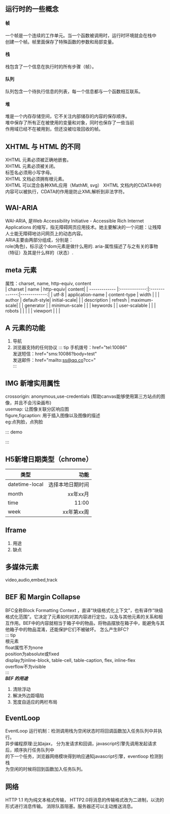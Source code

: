 ## 运行时的一些概念  

#### 帧  

一个帧是一个连续的工作单元。当一个函数被调用时，运行时环境就会在栈中  
创建一个帧。帧里面保存了特殊函数的参数和局部变量。  

#### 栈  

栈包含了一个信息在执行时的所有步骤（帧）。   

#### 队列

队列包含一个待执行信息的列表，每一个信息都与一个函数相互联系。  

#### 堆  

堆是一个内存存储空间，它不关注内部储存的内容的保存顺序。   
堆中保存了所有正在被使用的变量和对象，同时也保存了一些当前  
作用域已经不在被用到，但还没被垃圾回收的帧。  

## XHTML 与 HTML 的不同 

XHTML 元素必须被正确地嵌套。    
XHTML 元素必须被关闭。  
标签名必须用小写字母。  
XHTML 文档必须拥有根元素。  
XHTML 可以混合各种XML应用（MathMl, svg）
XHTML 文档内的CDATA中的内容可以被执行，CDATA的作用是防止XML解析到非法字符。 

## WAI-ARIA 

WAI-ARIA, 是Web Accessibility Initiative - Accessible Rich Internet Applications 的缩写，指无障碍网页应用技术。她主要解决的一个问题：让残障人士能无障碍地访问网页上的动态内容。     
ARIA主要由两部分组成，分别是：      
role(角色)，标示这个dom元素是做什么用的.
aria-属性描述了与之有关的事物（特征）及其是什么样的（状态）.

## meta 元素   

属性：charset, name, http-equiv, content       
| charset        | name         | http-equiv| content|
| ------------- |:-------------:|:-------------:|-------------:|
| utf-8       | application-name | content-type  | width    |
|               | author        |   default-style| initial-scale|
|               | description    | refresh     | maximum-scale|
|               | generator     |             | minimun-scale  |
|               | keywords     |              | user-scalable  |
|               | robots        |               |           |
|               | viewport     |                |            |


## A 元素的功能 
1. 导航
2. 浏览器支持的任何协议 
::: tip
手机拨号：href="tel:10086"      
发送短信：href="sms:10086?body=test"    
发送邮件：href="mailto:ss@qq.co?cc="    
:::
## IMG 新增实用属性     
crossorigin:  anonymous,use-credentials (帮助canvas能够使用第三方站点的图像，并且不会污染画布)      
usemap: 让图像关联分区响应图  
figure,figcaption: 用于插入图像以及图像的描述       
<ClientOnly>
<cp-image></cp-image>
</ClientOnly> 
eg:点狗脸，点狗脸   
<ClientOnly>
<nb-img></nb-img>
</ClientOnly>  

::: demo
<template>
    <div class="hide">
    <figure>
        <img class="img-transform" src="https://ss1.bdstatic.com/70cFuXSh_Q1YnxGkpoWK1HF6hhy/it/u=1266768696,2505081725&fm=26&gp=0.jpg"
            usemap="#Map"></img>
    <figcaption>小白狗</figcaption>
    </figure>
        <map name="Map">
            <area shape="circle" href="javascript:alert('haha')" coords="10,150,50">
        </map>
    </div>
</template>
<script>
export default {
    name:'nb-img'
}
</script>
:::

## H5新增日期类型（chrome） 
| 类型          | 功能|
| --------------|----:|
| datetime-local|选择本地日期时间|
| month| xx年xx月|
| time| 11:00|
| week| xx年第xx周|

## Iframe   
1. 用途 
2. 缺点 

## 多媒体元素       
video,audio,embed,track     

## BEF 和 Margin Collapse   
BFC全称Block Formatting Context ，直译“块级格式化上下文”，也有译作“块级格式化范围”。它决定了元素如何对其内容进行定位，以及与其他元素的关系和相互作用。BEF中的内容就相当于箱子中的物品，将物品摆放在箱子中，能避免与其他箱子中的物品混淆，还能保护它们不被破坏。
怎么产生BFC?    
::: tip    
根元素      
float属性不为none       
position为absolute或fixed       
display为inline-block, table-cell, table-caption, flex, inline-flex     
overflow不为visible  
:::  
***BEF 的用途***    
1. 清除浮动
2. 解决外边距塌陷
3. 宽度自适应的两栏布局      

## EventLoop    
EventLoop 运行机制：检测调用栈为空闲状态时将回调函数加入任务队列中并执行。  
异步编程原理:比如ajax， 分为发请求和回调，javascript引擎先调用发起请求后，顺序执行任务队列中      
的下一个任务，浏览器网络模块得到响应通知javascript引擎，eventloop 检测到栈  
为空闲的时候将回到函数加入任务队列。    

## 网络  

<ClientOnly>
<urlNavigation/>
</ClientOnly>  
HTTP 1.1 均为纯文本格式传输，
HTTP2.0将消息的传输格式改为二进制，以流的形式进行消息传输。     
消除队首阻塞。服务器还可以主动推送消息。




